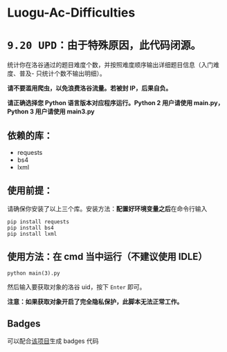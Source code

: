 # Luogu-Ac-Difficulties

# `9.20 UPD：由于特殊原因，此代码闭源。`

统计你在洛谷通过的题目难度个数，并按照难度顺序输出详细题目信息（入门难度、普及- 只统计个数不输出明细）。

**请不要滥用爬虫，以免浪费洛谷流量。若被封 IP，后果自负。**

**请正确选择您 Python 语言版本对应程序运行。Python 2 用户请使用 main.py，Python 3 用户请使用 main3.py**

## 依赖的库：
+ requests
+ bs4
+ lxml

## 使用前提：
请确保你安装了以上三个库。安装方法：**配置好环境变量之后**在命令行输入
```batch
pip install requests
pip install bs4
pip install lxml
```

## 使用方法：在 cmd 当中运行（不建议使用 IDLE）
```batch
python main(3).py
```
然后输入要获取对象的洛谷 uid，按下 `Enter` 即可。

**注意：如果获取对象开启了完全隐私保护，此脚本无法正常工作。**

## Badges
可以配合[该项目](https://github.com/Anguei/Luogu-Difficulties-Badge-Generator)生成 badges 代码
